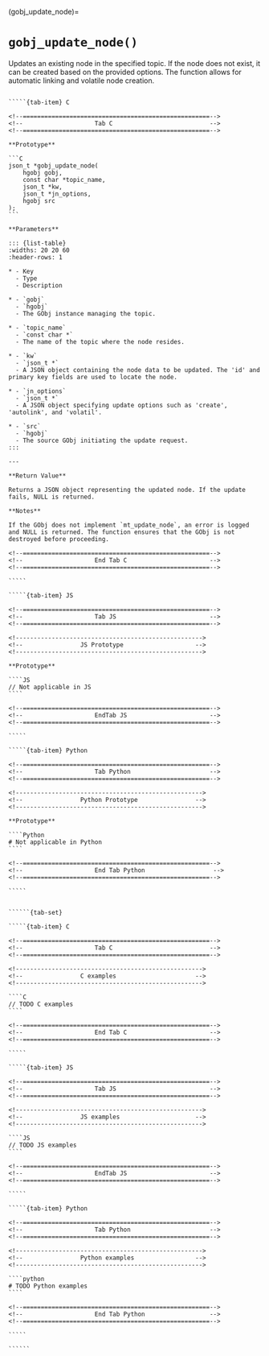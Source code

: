 <!-- ============================================================== -->
(gobj_update_node)=
# `gobj_update_node()`
<!-- ============================================================== -->

Updates an existing node in the specified topic. If the node does not exist, it can be created based on the provided options. The function allows for automatic linking and volatile node creation.

<!------------------------------------------------------------>
<!--                    Prototypes                          -->
<!------------------------------------------------------------>

``````{tab-set}

`````{tab-item} C

<!--====================================================-->
<!--                    Tab C                           -->
<!--====================================================-->

**Prototype**

```C
json_t *gobj_update_node(
    hgobj gobj,
    const char *topic_name,
    json_t *kw,
    json_t *jn_options,
    hgobj src
);
```

**Parameters**

::: {list-table}
:widths: 20 20 60
:header-rows: 1

* - Key
  - Type
  - Description

* - `gobj`
  - `hgobj`
  - The GObj instance managing the topic.

* - `topic_name`
  - `const char *`
  - The name of the topic where the node resides.

* - `kw`
  - `json_t *`
  - A JSON object containing the node data to be updated. The 'id' and primary key fields are used to locate the node.

* - `jn_options`
  - `json_t *`
  - A JSON object specifying update options such as 'create', 'autolink', and 'volatil'.

* - `src`
  - `hgobj`
  - The source GObj initiating the update request.
:::

---

**Return Value**

Returns a JSON object representing the updated node. If the update fails, NULL is returned.

**Notes**

If the GObj does not implement `mt_update_node`, an error is logged and NULL is returned. The function ensures that the GObj is not destroyed before proceeding.

<!--====================================================-->
<!--                    End Tab C                       -->
<!--====================================================-->

`````

`````{tab-item} JS

<!--====================================================-->
<!--                    Tab JS                          -->
<!--====================================================-->

<!---------------------------------------------------->
<!--                JS Prototype                    -->
<!---------------------------------------------------->

**Prototype**

````JS
// Not applicable in JS
````

<!--====================================================-->
<!--                    EndTab JS                       -->
<!--====================================================-->

`````

`````{tab-item} Python

<!--====================================================-->
<!--                    Tab Python                      -->
<!--====================================================-->

<!---------------------------------------------------->
<!--                Python Prototype                -->
<!---------------------------------------------------->

**Prototype**

````Python
# Not applicable in Python
````

<!--====================================================-->
<!--                    End Tab Python                   -->
<!--====================================================-->

`````

``````

<!------------------------------------------------------------>
<!--                    Examples                            -->
<!------------------------------------------------------------>

```````{dropdown} Examples

``````{tab-set}

`````{tab-item} C

<!--====================================================-->
<!--                    Tab C                           -->
<!--====================================================-->

<!---------------------------------------------------->
<!--                C examples                      -->
<!---------------------------------------------------->

````C
// TODO C examples
````

<!--====================================================-->
<!--                    End Tab C                       -->
<!--====================================================-->

`````

`````{tab-item} JS

<!--====================================================-->
<!--                    Tab JS                          -->
<!--====================================================-->

<!---------------------------------------------------->
<!--                JS examples                     -->
<!---------------------------------------------------->

````JS
// TODO JS examples
````

<!--====================================================-->
<!--                    EndTab JS                       -->
<!--====================================================-->

`````

`````{tab-item} Python

<!--====================================================-->
<!--                    Tab Python                      -->
<!--====================================================-->

<!---------------------------------------------------->
<!--                Python examples                 -->
<!---------------------------------------------------->

````python
# TODO Python examples
````

<!--====================================================-->
<!--                    End Tab Python                  -->
<!--====================================================-->

`````

``````

```````

